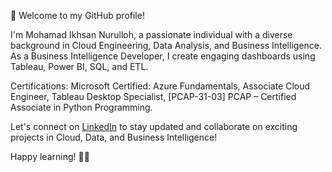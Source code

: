 👋 Welcome to my GitHub profile!

I'm Mohamad Ikhsan Nurulloh, a passionate individual with a diverse background in Cloud Engineering, Data Analysis, and Business Intelligence. As a Business Intelligence Developer, I create engaging dashboards using Tableau, Power BI, SQL, and ETL.

Certifications: Microsoft Certified: Azure Fundamentals, Associate Cloud Engineer, Tableau Desktop Specialist, [PCAP-31-03] PCAP – Certified Associate in Python Programming.

Let's connect on [LinkedIn](https://www.linkedin.com/in/mohamad-ikhsan-nurulloh/) to stay updated and collaborate on exciting projects in Cloud, Data, and Business Intelligence!

Happy learning! 🚀🔥
